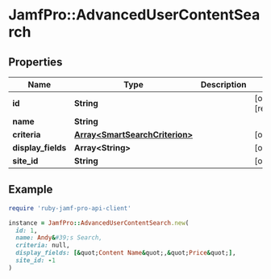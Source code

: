 # JamfPro::AdvancedUserContentSearch

## Properties

| Name | Type | Description | Notes |
| ---- | ---- | ----------- | ----- |
| **id** | **String** |  | [optional][readonly] |
| **name** | **String** |  |  |
| **criteria** | [**Array&lt;SmartSearchCriterion&gt;**](SmartSearchCriterion.md) |  | [optional] |
| **display_fields** | **Array&lt;String&gt;** |  | [optional] |
| **site_id** | **String** |  | [optional] |

## Example

```ruby
require 'ruby-jamf-pro-api-client'

instance = JamfPro::AdvancedUserContentSearch.new(
  id: 1,
  name: Andy&#39;s Search,
  criteria: null,
  display_fields: [&quot;Content Name&quot;,&quot;Price&quot;],
  site_id: -1
)
```

